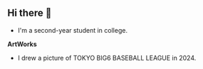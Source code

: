 ## Hi there 👋

-  I'm a second-year student in college.

**ArtWorks**
-  I drew a picture of TOKYO BIG6 BASEBALL LEAGUE in 2024.
